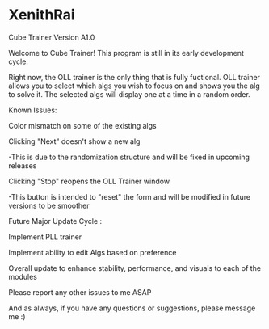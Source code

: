 # XenithRai
Cube Trainer Version A1.0


Welcome to Cube Trainer! This program is still in its early development cycle.

Right now, the OLL trainer is the only thing that is fully fuctional. OLL trainer allows you to select which algs you wish to focus on and shows you the alg to solve it. The selected algs will display one at a time in a random order.


Known Issues:

Color mismatch on some of the existing algs

Clicking "Next" doesn't show a new alg

  -This is due to the randomization structure and will be fixed in upcoming releases
  
Clicking "Stop" reopens the OLL Trainer window

  -This button is intended to "reset" the form and will be modified in future versions to be smoother



Future Major Update Cycle :

Implement PLL trainer

Implement ability to edit Algs based on preference

Overall update to enhance stability, performance, and visuals to each of the modules

Please report any other issues to me ASAP

And as always, if you have any questions or suggestions, please message me :)
